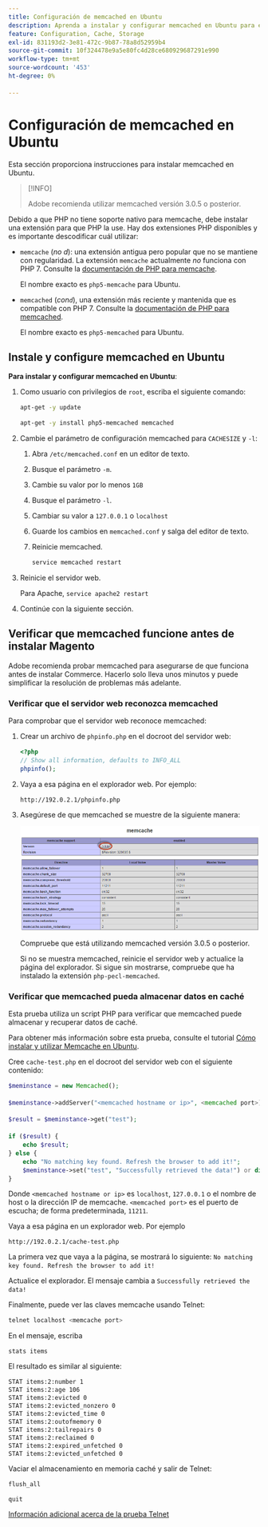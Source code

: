 ```yaml
---
title: Configuración de memcached en Ubuntu
description: Aprenda a instalar y configurar memcached en Ubuntu para el almacenamiento en caché de Adobe Commerce. Descubra las instrucciones de configuración y los consejos de optimización.
feature: Configuration, Cache, Storage
exl-id: 831193d2-3e81-472c-9b87-78a8d52959b4
source-git-commit: 10f324478e9a5e80fc4d28ce680929687291e990
workflow-type: tm+mt
source-wordcount: '453'
ht-degree: 0%

---
```


# Configuración de memcached en Ubuntu

Esta sección proporciona instrucciones para instalar memcached en Ubuntu.

>[!INFO]
>
>Adobe recomienda utilizar memcached versión 3.0.5 o posterior.

Debido a que PHP no tiene soporte nativo para memcache, debe instalar una extensión para que PHP la use. Hay dos extensiones PHP disponibles y es importante descodificar cuál utilizar:

- `memcache` (_no d_): una extensión antigua pero popular que no se mantiene con regularidad.
La extensión `memcache` actualmente _no_ funciona con PHP 7. Consulte la [documentación de PHP para memcache](https://www.php.net/manual/en/book.memcache.php).

  El nombre exacto es `php5-memcache` para Ubuntu.

- `memcached` (_con`d`_), una extensión más reciente y mantenida que es compatible con PHP 7. Consulte la [documentación de PHP para memcached](https://www.php.net/manual/en/book.memcached.php).

  El nombre exacto es `php5-memcached` para Ubuntu.

## Instale y configure memcached en Ubuntu

**Para instalar y configurar memcached en Ubuntu**:

1. Como usuario con privilegios de `root`, escriba el siguiente comando:

   ```bash
   apt-get -y update
   ```

   ```bash
   apt-get -y install php5-memcached memcached
   ```

1. Cambie el parámetro de configuración memcached para `CACHESIZE` y `-l`:

   1. Abra `/etc/memcached.conf` en un editor de texto.
   1. Busque el parámetro `-m`.
   1. Cambie su valor por lo menos `1GB`
   1. Busque el parámetro `-l`.
   1. Cambiar su valor a `127.0.0.1` o `localhost`
   1. Guarde los cambios en `memcached.conf` y salga del editor de texto.
   1. Reinicie memcached.

      ```bash
      service memcached restart
      ```

1. Reinicie el servidor web.

   Para Apache, `service apache2 restart`

1. Continúe con la siguiente sección.

## Verificar que memcached funcione antes de instalar Magento

Adobe recomienda probar memcached para asegurarse de que funciona antes de instalar Commerce. Hacerlo solo lleva unos minutos y puede simplificar la resolución de problemas más adelante.

### Verificar que el servidor web reconozca memcached

Para comprobar que el servidor web reconoce memcached:

1. Crear un archivo de `phpinfo.php` en el docroot del servidor web:

   ```php
   <?php
   // Show all information, defaults to INFO_ALL
   phpinfo();
   ```

1. Vaya a esa página en el explorador web. Por ejemplo:

   ```http
   http://192.0.2.1/phpinfo.php
   ```

1. Asegúrese de que memcached se muestre de la siguiente manera:

   ![Confirmar que el servidor web reconoce memcached](../../assets/configuration/memcache.png)

   Compruebe que está utilizando memcached versión 3.0.5 o posterior.

   Si no se muestra memcached, reinicie el servidor web y actualice la página del explorador. Si sigue sin mostrarse, compruebe que ha instalado la extensión `php-pecl-memcached`.

### Verificar que memcached pueda almacenar datos en caché

Esta prueba utiliza un script PHP para verificar que memcached puede almacenar y recuperar datos de caché.

Para obtener más información sobre esta prueba, consulte el tutorial [Cómo instalar y utilizar Memcache en Ubuntu](https://www.digitalocean.com/community/tutorials/how-to-install-and-use-memcache-on-ubuntu-14-04).

Cree `cache-test.php` en el docroot del servidor web con el siguiente contenido:

```php
$meminstance = new Memcached();

$meminstance->addServer("<memcached hostname or ip>", <memcached port>);

$result = $meminstance->get("test");

if ($result) {
    echo $result;
} else {
    echo "No matching key found. Refresh the browser to add it!";
    $meminstance->set("test", "Successfully retrieved the data!") or die("Could not save anything to memcached...");
}
```

Donde `<memcached hostname or ip>` es `localhost`, `127.0.0.1` o el nombre de host o la dirección IP de memcache. `<memcached port>` es el puerto de escucha; de forma predeterminada, `11211`.

Vaya a esa página en un explorador web. Por ejemplo

```http
http://192.0.2.1/cache-test.php
```

La primera vez que vaya a la página, se mostrará lo siguiente: `No matching key found. Refresh the browser to add it!`

Actualice el explorador. El mensaje cambia a `Successfully retrieved the data!`

Finalmente, puede ver las claves memcache usando Telnet:

```bash
telnet localhost <memcache port>
```

En el mensaje, escriba

```shell
stats items
```

El resultado es similar al siguiente:

```
STAT items:2:number 1
STAT items:2:age 106
STAT items:2:evicted 0
STAT items:2:evicted_nonzero 0
STAT items:2:evicted_time 0
STAT items:2:outofmemory 0
STAT items:2:tailrepairs 0
STAT items:2:reclaimed 0
STAT items:2:expired_unfetched 0
STAT items:2:evicted_unfetched 0
```

Vaciar el almacenamiento en memoria caché y salir de Telnet:

```shell
flush_all
```

```shell
quit
```

[Información adicional acerca de la prueba Telnet](https://darkcoding.net/software/memcached-list-all-keys/)
